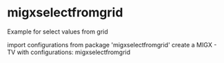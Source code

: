 migxselectfromgrid
==================

Example for select values from grid

import configurations from package 'migxselectfromgrid'
create a MIGX - TV with configurations: migxselectfromgrid
